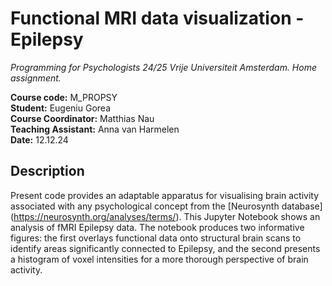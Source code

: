 # Functional MRI data visualization - Epilepsy
<em> Programming for Psychologists 24/25 Vrije Universiteit Amsterdam. Home assignment. </em>

**Course code:** M_PROPSY\
**Student:** Eugeniu Gorea\
**Course Coordinator:** Matthias Nau\
**Teaching Assistant:** Anna van Harmelen\
**Date:** 12.12.24

## Description 
Present code provides an adaptable apparatus for visualising brain activity associated with any psychological concept from the [Neurosynth database]
(https://neurosynth.org/analyses/terms/).
This Jupyter Notebook shows an analysis of fMRI Epilepsy data. The notebook produces two informative figures: the first overlays functional data onto structural brain scans to identify areas significantly connected to Epilepsy, and the second presents a histogram of voxel intensities for a more thorough perspective of brain activity.
